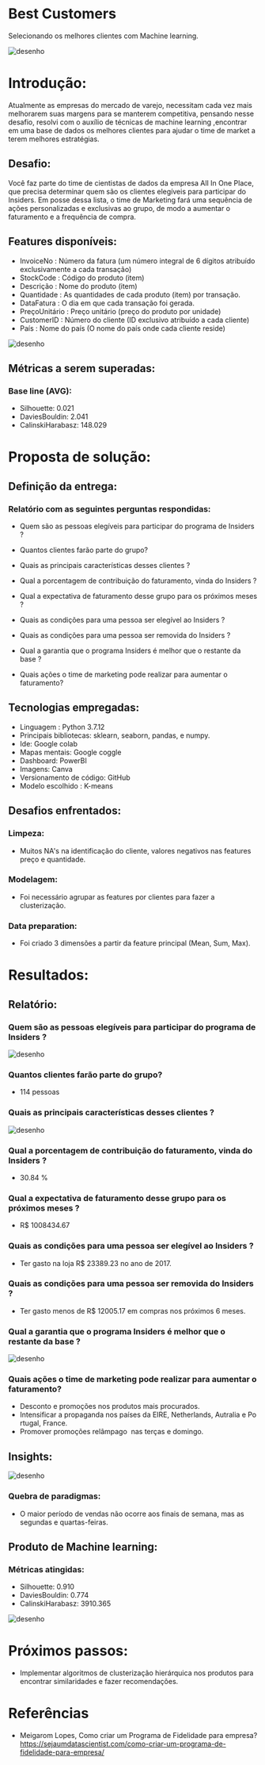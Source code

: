 # Best Customers
Selecionando os melhores clientes com Machine learning.

<img src = "imgs/capa.png" alt = "desenho" largura = "100%" />


# Introdução:

Atualmente as empresas do mercado de varejo, necessitam cada vez mais melhorarem suas margens para se manterem competitiva, pensando nesse desafio, resolvi com o auxílio de técnicas de machine learning ,encontrar em uma base de dados os melhores clientes para ajudar o time de market a terem melhores estratégias.

## Desafio:
Você faz parte do time de cientistas de dados da empresa All In One Place, que precisa determinar quem são os clientes elegíveis para participar do Insiders. Em posse dessa lista, o time de Marketing fará uma sequência de ações personalizadas e exclusivas ao grupo, de modo a aumentar o faturamento e a frequência de compra.


## Features disponíveis:
- InvoiceNo : Número da fatura (um número integral de 6 dígitos atribuído exclusivamente a cada transação)
- StockCode :  Código do produto (item)
- Descrição : Nome do produto (item)
- Quantidade : As quantidades de cada produto (item) por transação.
- DataFatura : O dia em que cada transação foi gerada.
- PreçoUnitário : Preço unitário (preço do produto por unidade)
- CustomerID :  Número do cliente (ID exclusivo atribuído a cada cliente)
- País : Nome do país (O nome do país onde cada cliente reside)

<img src = "imgs/mindmap.png" alt = "desenho" largura = "100%" />

## Métricas a serem superadas:
### Base line (AVG):
- Silhouette:        0.021
- DaviesBouldin:     2.041
- CalinskiHarabasz:  148.029

# Proposta de solução:
## Definição da entrega:
### Relatório com as seguintes perguntas respondidas:
- Quem são as pessoas elegíveis para participar do programa de Insiders ?


- Quantos clientes farão parte do grupo?
- Quais as principais características desses clientes ?
- Qual a porcentagem de contribuição do faturamento, vinda do Insiders ?
- Qual a expectativa de faturamento desse grupo para os próximos meses ?
- Quais as condições para uma pessoa ser elegível ao Insiders ?
- Quais as condições para uma pessoa ser removida do Insiders ?
- Qual a garantia que o programa Insiders é melhor que o restante da base ?
- Quais ações o time de marketing pode realizar para aumentar o faturamento?

## Tecnologias empregadas:
- Linguagem : Python 3.7.12
- Principais bibliotecas: sklearn,
seaborn, pandas, e numpy.
- Ide: Google colab
- Mapas mentais: Google coggle
- Dashboard: PowerBI
- Imagens: Canva
- Versionamento de código: GitHub
- Modelo escolhido : K-means
## Desafios enfrentados:
### Limpeza: 
-  Muitos NA's na identificação do cliente, valores negativos nas features preço e quantidade.
### Modelagem:
-  Foi necessário agrupar as features por clientes para fazer a clusterização.
### Data preparation:
- Foi criado 3 dimensões a partir da feature principal (Mean, Sum, Max).


# Resultados:
## Relatório:
### Quem são as pessoas elegíveis para participar do programa de Insiders ?
<img src = "imgs/r1.png" alt = "desenho" largura = "100%" />

### Quantos clientes farão parte do grupo?
- 114 pessoas

###  Quais as principais características desses clientes ?
<img src = "imgs/r3.png" alt = "desenho" largura = "100%" />

### Qual a porcentagem de contribuição do faturamento, vinda do Insiders ?
-  30.84 %

### Qual a expectativa de faturamento desse grupo para os próximos meses ?
- R$ 1008434.67

###  Quais as condições para uma pessoa ser elegível ao Insiders ?
- Ter gasto na loja R$ 23389.23 no ano de 2017.

###  Quais as condições para uma pessoa ser removida do Insiders ?
- Ter gasto menos de R$ 12005.17 em compras nos próximos 6 meses.

###  Qual a garantia que o programa Insiders é melhor que o restante da base ?
<img src = "imgs/r8.png" alt = "desenho" largura = "100%" />

###  Quais ações o time de marketing pode realizar para aumentar o faturamento?
- Desconto e promoções nos produtos mais procurados.
- Intensificar a propaganda nos países da EIRE, Netherlands, Autralia e Portugal, France.
- Promover promoções relâmpago  nas terças e domingo.
## Insights:
<img src = "imgs/insights.png" alt = "desenho" largura = "100%" />


### Quebra de paradigmas:
- O maior período de vendas não ocorre aos finais de semana, mas as segundas e quartas-feiras.

## Produto de Machine learning:
### Métricas atingidas:
- Silhouette:        0.910
- DaviesBouldin:     0.774
- CalinskiHarabasz:  3910.365

<img src = "imgs/cluster.png" alt = "desenho" largura = "100%" />

# Próximos passos:
- Implementar algoritmos de clusterização hierárquica nos produtos para encontrar similaridades e fazer recomendações.

# Referências

- Meigarom Lopes, Como criar um Programa de Fidelidade para empresa?
 https://sejaumdatascientist.com/como-criar-um-programa-de-fidelidade-para-empresa/